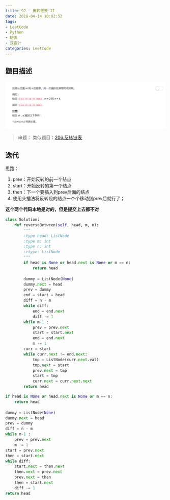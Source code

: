 ```yaml
---
title: 92 - 反转链表 II
date: 2018-04-14 10:02:52
tags:
- LeetCode
- Python
- 链表
- 双指针
categories: LeetCode
---
```


## 题目描述
![problem](images/92.png)

<!-- more -->

>审题：
类似题目：[206.反转链表](https://github.com/Rosevil1874/LeetCode/tree/master/Python-Solution/206_Reverse-Linked-List)

## 迭代
思路：
1. prev：开始反转的前一个结点
2. start：开始反转的第一个结点
3. then：下一个要插入到prev后面的结点
4. 使用头插法将反转段的结点一个个移动到prev后就行了；

**这个两个代码本地是对的，但是提交上去都不对**
```python
class Solution:
    def reverseBetween(self, head, m, n):
        """
        :type head: ListNode
        :type m: int
        :type n: int
        :rtype: ListNode
        """
        if head is None or head.next is None or m == n:
            return head

        dummy = ListNode(None)
        dummy.next = head
        prev = dummy
        end = start = head
        diff = n - m
        while diff:
        	end = end.next
        	diff -= 1
        while m-1 :
        	prev = prev.next
        	start = start.next
        	end = end.next
        	m -= 1
        curr = start
        while curr.next != end.next:
            tmp = ListNode(curr.next.val)
            tmp.next = start
            prev.next = tmp
            start = tmp
            curr.next = curr.next.next
        return head
```

```python
if head is None or head.next is None or m == n:
    return head

dummy = ListNode(None)
dummy.next = head
prev = dummy
diff = n - m
while m-1 :
    prev = prev.next
    m -= 1
start = prev.next
then = start.next
while diff:
	start.next = then.next
	then.next = prev.next
	prev.next = then
	then = start.next
	diff -= 1
return head
```